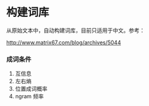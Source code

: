 构建词库
==========

从原始文本中，自动构建词库，目前只适用于中文。参考：

http://www.matrix67.com/blog/archives/5044

### 成词条件

1. 互信息
2. 左右熵
3. 位置成词概率
4. ngram 频率
